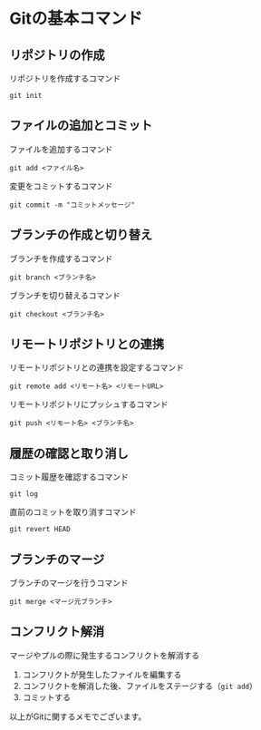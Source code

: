 # Gitの基本コマンド

## リポジトリの作成

リポジトリを作成するコマンド

```
git init
```

## ファイルの追加とコミット

ファイルを追加するコマンド

```
git add <ファイル名>
```

変更をコミットするコマンド

```
git commit -m "コミットメッセージ"
```

## ブランチの作成と切り替え

ブランチを作成するコマンド

```
git branch <ブランチ名>
```

ブランチを切り替えるコマンド

```
git checkout <ブランチ名>
```

## リモートリポジトリとの連携

リモートリポジトリとの連携を設定するコマンド

```
git remote add <リモート名> <リモートURL>
```

リモートリポジトリにプッシュするコマンド

```
git push <リモート名> <ブランチ名>
```

## 履歴の確認と取り消し

コミット履歴を確認するコマンド

```
git log
```

直前のコミットを取り消すコマンド

```
git revert HEAD
```

## ブランチのマージ

ブランチのマージを行うコマンド

```
git merge <マージ元ブランチ>
```

## コンフリクト解消

マージやプルの際に発生するコンフリクトを解消する

1. コンフリクトが発生したファイルを編集する
2. コンフリクトを解消した後、ファイルをステージする（`git add`）
3. コミットする

以上がGitに関するメモでございます。